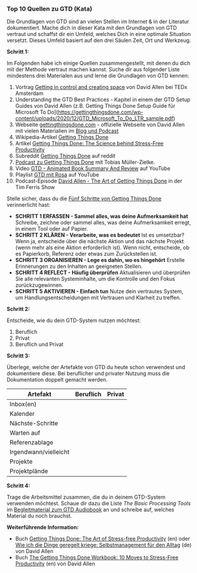 ### Top 10 Quellen zu GTD (Kata)

Die Grundlagen von GTD sind an vielen Stellen im Internet & in der Literatur dokumentiert. Mache dich in dieser Kata mit den Grundlagen von GTD vertraut und schaffst dir ein Umfeld, welches Dich in eine optimale Situation versetzt. Dieses Umfeld basiert auf den drei Säulen Zeit, Ort und Werkzeug.



**Schritt 1:**

Im Folgenden habe ich einige Quellen zusammengestellt, mit denen du dich mit der Methode vertraut machen kannst. Suche dir aus folgender Liste mindestens drei Materialen aus und lerne die Grundlagen von GTD kennen:

1. Vortrag [Getting in control and creating space](https://www.youtube.com/watch?v=kOSFxKaqOm4) von David Allen bei TEDx Amsterdam
2. Understanding the GTD Best Practices - Kapitel in einem der GTD Setup Guides von David Allen (z.B. Getting Things Done Setup Guide für Microsoft To Do](https://gettingthingsdone.com/wp-content/uploads/2020/12/GTD_Microsoft_To_Do_LTR_sample.pdf)
3. Webseite [gettingthingsdone.com](https://gettingthingsdone.com/) - offizielle Webseite von David Allen mit vielen Materialien im [Blog und Podcast](https://gettingthingsdone.com/resources/)
4. Wikipedia-Artikel [Getting Things Done](https://de.wikipedia.org/wiki/Getting_Things_Done)
5. Artikel [Getting Things Done: The Science behind Stress-Free Productivity](http://pespmc1.vub.ac.be/Papers/GTD-cognition.pdf)
6. Subreddit [Getting Things Done](https://www.reddit.com/r/gtd/) auf reddit
7. [Podcast zu Getting Things Done](https://cogneon.de/2019/03/15/m2p038-getting-things-done-mit-tobias-mueller-zielke/) mit Tobias Müller-Zielke.
8. Video [GTD - Animated Book Summary And Review](https://www.youtube.com/watch?v=gCswMsONkwY) auf YouTube
9. Playlist [GTD mit Rosa](https://www.youtube.com/watch?v=AMSXDIo2daE&list=PLVKNjykg9ryZH-QvGVBIaSTq25ynoh1Qu) auf YouTube
10. Podcast-Episode [David Allen - The Art of Getting Things Done](https://www.podchaser.com/podcasts/the-tim-ferriss-show-87589/episodes/384-david-allen-the-art-of-get-44321188) in der Tim Ferris Show

Stelle sicher, dass du die [Fünf Schritte von Getting Things Done](https://gettingthingsdone.com/what-is-gtd/) verinnerlicht hast:

- **SCHRITT 1 ERFASSEN - Sammel alles, was deine Aufmerksamkeit hat**
  Schreibe, zeichne oder sammel alles, was deine Aufmerksamkeit erregt, in einem Tool oder auf Papier.
- **SCHRITT 2 KLÄREN - Verarbeite, was es bedeutet**
  Ist es umsetzbar? Wenn ja, entscheide über die nächste Aktion und das nächste Projekt (wenn mehr als eine Aktion erforderlich ist). Wenn nicht, entscheide, ob es Papierkorb, Referenz oder etwas zum Zurückstellen ist.
- **SCHRITT 3 ORGANISIEREN - Lege es dahin, wo es hingehört**
  Erstelle Erinnerungen zu den Inhalten an geeigneten Stellen.
- **SCHRITT 4 REFLECT - Häufig überprüfen**
  Aktualisieren und überprüfen Sie alle relevanten Systeminhalte, um die Kontrolle und den Fokus zurückzugewinnen.
- **SCHRITT 5 AKTIVIEREN - Einfach tun**
  Nutze dein vertrautes System, um Handlungsentscheidungen mit Vertrauen und Klarheit zu treffen.

**Schritt 2:**

Entscheide, wie du dein GTD-System nutzen möchtest:

1. Beruflich
2. Privat
3. Beruflich und Privat



**Schritt 3:**

Überlege, welche der Artefakte von GTD du heute schon verwendest und dokumentiere diese. Bei beruflicher und privater Nutzung muss die Dokumentation doppelt gemacht werden.  

| Artefakt              | Beruflich | Privat |
| --------------------- | --------- | ------ |
| Inbox(en)             |           |        |
| Kalender              |           |        |
| Nächste-Schritte      |           |        |
| Warten auf            |           |        |
| Referenzablage        |           |        |
| Irgendwann/vielleicht |           |        |
| Projekte              |           |        |
| Projektplände         |           |        |



**Schritt 4:**

Trage die Arbeitsmittel zusammen, die du in deinem GTD-System verwenden möchtest. Schaue dir dazu die Liste *The Basic Processing Tools* im [Begleitmaterial zum GTD Audiobook](https://gettingthingsdone.com/wp-content/uploads/2014/10/PDF_1st_edition_GTD_audiobook.pdf) an und schreibe auf, welches Material du noch brauchst.



**Weiterführende Information:**

* Buch [Getting Things Done: The Art of Stress-free Productivity](https://amzn.to/3z1kMVC) (en) oder [Wie ich die Dinge geregelt kriege: Selbstmanagement für den Alltag](https://amzn.to/3g4woP2) (de) von David Allen
* Buch [The Getting Things Done Workbook: 10 Moves to Stress-Free Productivity](https://amzn.to/3fIXCfc) (en) von David Allen